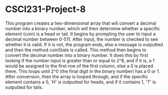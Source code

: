 # CSCI231-Project-8
This program creates a two-dimensional array that will convert a decimal number into a binary number, which will then determine whether a specific element (coin) is a head or tail. It begins by prompting the user to input a decimal number between 0-511. After input, the number is checked to see whether it is valid. If it is not, the program ends, else a message is outputted and then the method coinState is called. This method then begins to convert the decimal number into a binary number. It does this by first looking if the number input is greater than or equal to 2^8, and if it is, a 1 would be assigned to the first row of the first column, else a 0 is placed there. This loops until 2^0 (the final digit in the binary number) has a 0 or 1. After conversion, then the array is looped through, and if the specific element contains a 0, 'H' is outputted for heads, and if it contains 1, 'T' is outputted for tails.

